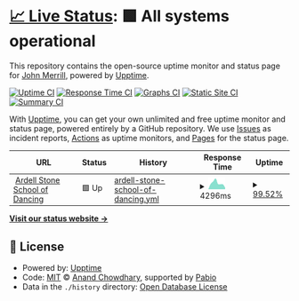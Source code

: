 # [📈 Live Status](https://demo.upptime.js.org): <!--live status--> **🟩 All systems operational**

This repository contains the open-source uptime monitor and status page for [John Merrill](https://demo.upptime.js.org), powered by [Upptime](https://github.com/upptime/upptime).

[![Uptime CI](https://github.com/johnmerrill/triplemcreative/workflows/Uptime%20CI/badge.svg)](https://github.com/johnmerrill/triplemcreative/actions?query=workflow%3A%22Uptime+CI%22)
[![Response Time CI](https://github.com/johnmerrill/triplemcreative/workflows/Response%20Time%20CI/badge.svg)](https://github.com/johnmerrill/triplemcreative/actions?query=workflow%3A%22Response+Time+CI%22)
[![Graphs CI](https://github.com/johnmerrill/triplemcreative/workflows/Graphs%20CI/badge.svg)](https://github.com/johnmerrill/triplemcreative/actions?query=workflow%3A%22Graphs+CI%22)
[![Static Site CI](https://github.com/johnmerrill/triplemcreative/workflows/Static%20Site%20CI/badge.svg)](https://github.com/johnmerrill/triplemcreative/actions?query=workflow%3A%22Static+Site+CI%22)
[![Summary CI](https://github.com/johnmerrill/triplemcreative/workflows/Summary%20CI/badge.svg)](https://github.com/johnmerrill/triplemcreative/actions?query=workflow%3A%22Summary+CI%22)

With [Upptime](https://upptime.js.org), you can get your own unlimited and free uptime monitor and status page, powered entirely by a GitHub repository. We use [Issues](https://github.com/johnmerrill/triplemcreative/issues) as incident reports, [Actions](https://github.com/johnmerrill/triplemcreative/actions) as uptime monitors, and [Pages](https://demo.upptime.js.org) for the status page.

<!--start: status pages-->
<!-- This summary is generated by Upptime (https://github.com/upptime/upptime) -->
<!-- Do not edit this manually, your changes will be overwritten -->
<!-- prettier-ignore -->
| URL | Status | History | Response Time | Uptime |
| --- | ------ | ------- | ------------- | ------ |
| <img alt="" src="https://icons.duckduckgo.com/ip3/ardellstonedance.com.ico" height="13"> [Ardell Stone School of Dancing](https://ardellstonedance.com/) | 🟩 Up | [ardell-stone-school-of-dancing.yml](https://github.com/johnmerrill/triplemcreative/commits/HEAD/history/ardell-stone-school-of-dancing.yml) | <details><summary><img alt="Response time graph" src="./graphs/ardell-stone-school-of-dancing/response-time-week.png" height="20"> 4296ms</summary><br><a href="https://johnmerrill.github.io/triplemcreative/history/ardell-stone-school-of-dancing"><img alt="Response time 5297" src="https://img.shields.io/endpoint?url=https%3A%2F%2Fraw.githubusercontent.com%2Fjohnmerrill%2Ftriplemcreative%2FHEAD%2Fapi%2Fardell-stone-school-of-dancing%2Fresponse-time.json"></a><br><a href="https://johnmerrill.github.io/triplemcreative/history/ardell-stone-school-of-dancing"><img alt="24-hour response time 3691" src="https://img.shields.io/endpoint?url=https%3A%2F%2Fraw.githubusercontent.com%2Fjohnmerrill%2Ftriplemcreative%2FHEAD%2Fapi%2Fardell-stone-school-of-dancing%2Fresponse-time-day.json"></a><br><a href="https://johnmerrill.github.io/triplemcreative/history/ardell-stone-school-of-dancing"><img alt="7-day response time 4296" src="https://img.shields.io/endpoint?url=https%3A%2F%2Fraw.githubusercontent.com%2Fjohnmerrill%2Ftriplemcreative%2FHEAD%2Fapi%2Fardell-stone-school-of-dancing%2Fresponse-time-week.json"></a><br><a href="https://johnmerrill.github.io/triplemcreative/history/ardell-stone-school-of-dancing"><img alt="30-day response time 5381" src="https://img.shields.io/endpoint?url=https%3A%2F%2Fraw.githubusercontent.com%2Fjohnmerrill%2Ftriplemcreative%2FHEAD%2Fapi%2Fardell-stone-school-of-dancing%2Fresponse-time-month.json"></a><br><a href="https://johnmerrill.github.io/triplemcreative/history/ardell-stone-school-of-dancing"><img alt="1-year response time 5297" src="https://img.shields.io/endpoint?url=https%3A%2F%2Fraw.githubusercontent.com%2Fjohnmerrill%2Ftriplemcreative%2FHEAD%2Fapi%2Fardell-stone-school-of-dancing%2Fresponse-time-year.json"></a></details> | <details><summary><a href="https://johnmerrill.github.io/triplemcreative/history/ardell-stone-school-of-dancing">99.52%</a></summary><a href="https://johnmerrill.github.io/triplemcreative/history/ardell-stone-school-of-dancing"><img alt="All-time uptime 99.84%" src="https://img.shields.io/endpoint?url=https%3A%2F%2Fraw.githubusercontent.com%2Fjohnmerrill%2Ftriplemcreative%2FHEAD%2Fapi%2Fardell-stone-school-of-dancing%2Fuptime.json"></a><br><a href="https://johnmerrill.github.io/triplemcreative/history/ardell-stone-school-of-dancing"><img alt="24-hour uptime 96.61%" src="https://img.shields.io/endpoint?url=https%3A%2F%2Fraw.githubusercontent.com%2Fjohnmerrill%2Ftriplemcreative%2FHEAD%2Fapi%2Fardell-stone-school-of-dancing%2Fuptime-day.json"></a><br><a href="https://johnmerrill.github.io/triplemcreative/history/ardell-stone-school-of-dancing"><img alt="7-day uptime 99.52%" src="https://img.shields.io/endpoint?url=https%3A%2F%2Fraw.githubusercontent.com%2Fjohnmerrill%2Ftriplemcreative%2FHEAD%2Fapi%2Fardell-stone-school-of-dancing%2Fuptime-week.json"></a><br><a href="https://johnmerrill.github.io/triplemcreative/history/ardell-stone-school-of-dancing"><img alt="30-day uptime 99.71%" src="https://img.shields.io/endpoint?url=https%3A%2F%2Fraw.githubusercontent.com%2Fjohnmerrill%2Ftriplemcreative%2FHEAD%2Fapi%2Fardell-stone-school-of-dancing%2Fuptime-month.json"></a><br><a href="https://johnmerrill.github.io/triplemcreative/history/ardell-stone-school-of-dancing"><img alt="1-year uptime 99.84%" src="https://img.shields.io/endpoint?url=https%3A%2F%2Fraw.githubusercontent.com%2Fjohnmerrill%2Ftriplemcreative%2FHEAD%2Fapi%2Fardell-stone-school-of-dancing%2Fuptime-year.json"></a></details>

<!--end: status pages-->

[**Visit our status website →**](https://demo.upptime.js.org)

## 📄 License

- Powered by: [Upptime](https://github.com/upptime/upptime)
- Code: [MIT](./LICENSE) © [Anand Chowdhary](https://anandchowdhary.com), supported by [Pabio](https://pabio.com)
- Data in the `./history` directory: [Open Database License](https://opendatacommons.org/licenses/odbl/1-0/)
